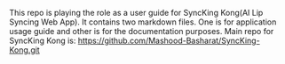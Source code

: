 This repo is playing the role as a user guide for SyncKing Kong(AI Lip Syncing Web App). It contains two markdown files. One is for application usage guide and other is for the documentation purposes.
Main repo for SyncKing Kong is: 
https://github.com/Mashood-Basharat/SyncKing-Kong.git
